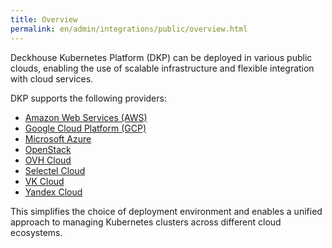 ```yaml
---
title: Overview
permalink: en/admin/integrations/public/overview.html
---
```


Deckhouse Kubernetes Platform (DKP) can be deployed in various public clouds,
enabling the use of scalable infrastructure and flexible integration with cloud services.

DKP supports the following providers:

- [Amazon Web Services (AWS)](./amazon/amazon-authorization.html)
- [Google Cloud Platform (GCP)](./gcp/connection-and-authorization.html)
- [Microsoft Azure](./azure/azure-authorization.html)
- [OpenStack](./openstack/connection-and-authorization.html)
- [OVH Cloud](./ovh/connection-and-authorization.html)
- [Selectel Cloud](./selectel/connection-and-authorization.html)
- [VK Cloud](./vk/connection-and-authorization.html)
- [Yandex Cloud](./yandex/yandex-authorization.html)

This simplifies the choice of deployment environment
and enables a unified approach to managing Kubernetes clusters across different cloud ecosystems.
